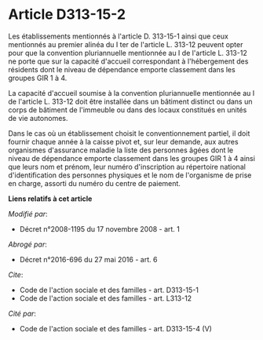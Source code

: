 # Article D313-15-2

Les établissements mentionnés à l'article D. 313-15-1 ainsi que ceux mentionnés au premier alinéa du I ter de l'article L.
313-12 peuvent opter pour que la convention pluriannuelle mentionnée au I de l'article L. 313-12 ne porte que sur la capacité
d'accueil correspondant à l'hébergement des résidents dont le niveau de dépendance emporte classement dans les groupes GIR 1
à 4. 

La capacité d'accueil soumise à la convention pluriannuelle mentionnée au I de l'article L. 313-12 doit être installée dans
un bâtiment distinct ou dans un corps de bâtiment de l'immeuble ou dans des locaux constitués en unités de vie autonomes. 

Dans le cas où un établissement choisit le conventionnement partiel, il doit fournir chaque année à la caisse pivot et, sur
leur demande, aux autres organismes d'assurance maladie la liste des personnes âgées dont le niveau de dépendance emporte
classement dans les groupes GIR 1 à 4 ainsi que leurs nom et prénom, leur numéro d'inscription au répertoire national
d'identification des personnes physiques et le nom de l'organisme de prise en charge, assorti du numéro du centre de
paiement.

**Liens relatifs à cet article**

_Modifié par_:

  - Décret n°2008-1195 du 17 novembre 2008 - art. 1

_Abrogé par_:

  - Décret n°2016-696 du 27 mai 2016 - art. 6

_Cite_:

  - Code de l'action sociale et des familles - art. D313-15-1
  - Code de l'action sociale et des familles - art. L313-12

_Cité par_:

  - Code de l'action sociale et des familles - art. D313-15-4 (V)
